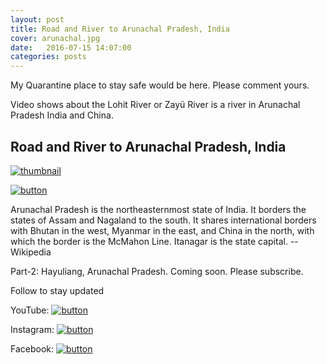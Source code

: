 ```yaml
---
layout: post
title: Road and River to Arunachal Pradesh, India
cover: arunachal.jpg
date:   2016-07-15 14:07:00
categories: posts
---
```


My Quarantine place to stay safe would be here. Please comment yours.

Video shows about the Lohit River or Zayü River is a river in Arunachal Pradesh India and China.
## Road and River to Arunachal Pradesh, India
[![thumbnail](https://heartstchr.github.io/tech-blog/assets/images/arunachal.jpg )](https://youtu.be/Jb9OpzRVlfc)

[![button](https://heartstchr.github.io/tech-blog/assets/images/button.png)](https://www.youtube.com/c/JiwanGhosal/?sub_confirmation=1) 

Arunachal Pradesh is the northeasternmost state of India. It borders the states of Assam and Nagaland to the south. It shares international borders with Bhutan in the west, Myanmar in the east, and China in the north, with which the border is the McMahon Line. Itanagar is the state capital. 
-- Wikipedia

Part-2: Hayuliang, Arunachal Pradesh. Coming soon. Please subscribe.

Follow to stay updated

YouTube: [![button](https://heartstchr.github.io/tech-blog/assets/images/logo.png)](https://www.youtube.com/c/JiwanGhosal)

Instagram: [![button](https://heartstchr.github.io/tech-blog/assets/images/insta.png)](https://www.instagram.com/stchr_heart/) 

Facebook: [![button](https://heartstchr.github.io/tech-blog/assets/images/fb.png)](https://www.facebook.com/jiwan.ghosal/)